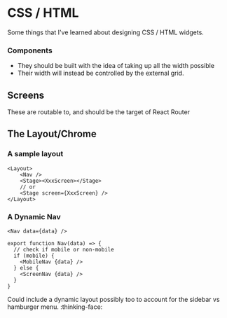 # CSS / HTML

Some things that I've learned about designing CSS / HTML widgets.

### Components

* They should be built with the idea of taking up all the width possible
* Their width will instead be controlled by the external grid.

## Screens

These are routable to, and should be the target of React Router

## The Layout/Chrome

### A sample layout

```text
<Layout>
    <Nav />
    <Stage><XxxScreen></Stage>
    // or
    <Stage screen={XxxScreen} />
</Layout> 
```

### A Dynamic Nav

```text
<Nav data={data} />

export function Nav(data) => {
  // check if mobile or non-mobile
  if (mobile) {
    <MobileNav {data} />
  } else {
    <ScreenNav {data} />
  }
}
```

Could include a dynamic layout possibly too to account for the sidebar vs hamburger menu. :thinking-face:

